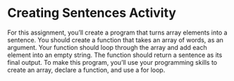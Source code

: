 # Creating Sentences Activity
For this assignment, you’ll create a program that turns array elements into a sentence. You should create a function that takes an array of words, as an argument. Your function should loop through the array and add each element into an empty string. The function should return a sentence as its final output. To make this program, you’ll use your programming skills to create an array, declare a function, and use a for loop.

 